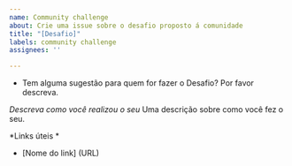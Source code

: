 ```yaml
---
name: Community challenge
about: Crie uma issue sobre o desafio proposto á comunidade
title: "[Desafio]"
labels: community challenge
assignees: ''

---
```


* Tem alguma sugestão para quem for fazer o Desafio? Por favor descreva.

*Descreva como você realizou o seu*
Uma descrição sobre como você fez o seu.

*Links úteis *
- [Nome do link] (URL)
